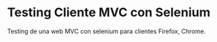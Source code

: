 # Testing Cliente MVC con Selenium

Testing de una web MVC con selenium para clientes Firefox, Chrome.
